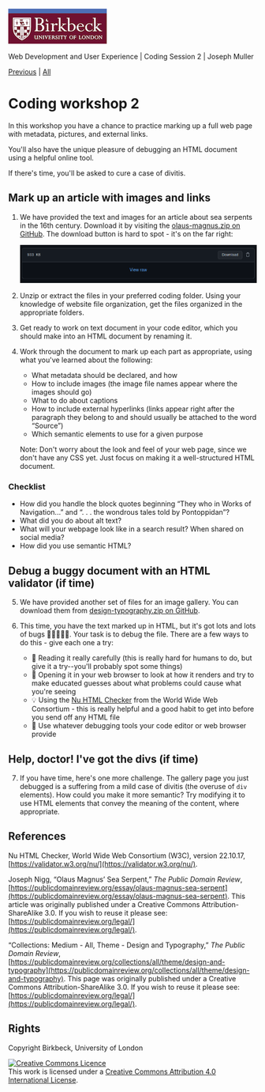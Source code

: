 ![Birkbeck, University of London](images/birkbeck-logo.jpg)

Web Development and User Experience | Coding Session 2 | Joseph Muller

[Previous](meaning-and-presentation-in-html.md) | [All](README.md)

# Coding workshop 2

In this workshop you have a chance to practice marking up a full web page with metadata, pictures, and external links.

You'll also have the unique pleasure of debugging an HTML document using a helpful online tool.

If there's time, you'll be asked to cure a case of divitis.

## Mark up an article with images and links

1. We have provided the text and images for an article about sea serpents in the 16th century. Download it by visiting the [olaus-magnus.zip on GitHub](workshop-files/workshop-2/olaus-magnus.zip). The download button is hard to spot - it's on the far right:

    ![The GitHub interface for a zip file with Download button](images/github-zip.png)

2. Unzip or extract the files in your preferred coding folder. Using your knowledge of website file organization, get the files organized in the appropriate folders.

3. Get ready to work on text document in your code editor, which you should make into an HTML document by renaming it.

4. Work through the document to mark up each part as appropriate, using what you've learned about the following:

    - What metadata should be declared, and how
    - How to include images (the image file names appear where the images should go)
    - What to do about captions
    - How to include external hyperlinks (links appear right after the paragraph they belong to and should usually be attached to the word “Source”)
    - Which semantic elements to use for a given purpose

    Note: Don't worry about the look and feel of your web page, since we don't have any CSS yet. Just focus on making it a well-structured HTML document.

### Checklist
- How did you handle the block quotes beginning “They who in Works of Navigation...” and “. . . the wondrous tales told by Pontoppidan”?
- What did you do about alt text?
- What will your webpage look like in a search result? When shared on social media?
- How did you use semantic HTML?

## Debug a buggy document with an HTML validator (if time)
5. We have provided another set of files for an image gallery. You can download them from [design-typography.zip on GitHub](workshop-files/workshop-2/design-typography.zip).

6. This time, you have the text marked up in HTML, but it's got lots and lots of bugs :bug::bug::bug::bug::bug:. Your task is to debug the file. There are a few ways to do this - give each one a try:

    - :book: Reading it really carefully (this is really hard for humans to do, but give it a try--you'll probably spot some things)
    - :eyes: Opening it in your web browser to look at how it renders and try to make educated guesses about what problems could cause what you're seeing
    - :bulb: Using the [Nu HTML Checker](https://validator.w3.org/nu/) from the World Wide Web Consortium - this is really helpful and a good habit to get into before you send off any HTML file
    - :wrench: Use whatever debugging tools your code editor or web browser provide

## Help, doctor! I've got the divs (if time)
7. If you have time, here's one more challenge. The gallery page you just debugged is a suffering from a mild case of divitis (the overuse of `div` elements). How could you make it more semantic? Try modifying it to use HTML elements that convey the meaning of the content, where appropriate.

<!--
Hints:
- Use a main element to differentiate the main gallery from the header
- Use a ul instead of a set of divs for the images
- Use a figure and figcaption for each image and caption
-->

## References
Nu HTML Checker, World Wide Web Consortium (W3C), version 22.10.17, [https://validator.w3.org/nu/](https://validator.w3.org/nu/).

Joseph Nigg, “Olaus Magnus’ Sea Serpent,” _The Public Domain Review_, [https://publicdomainreview.org/essay/olaus-magnus-sea-serpent](https://publicdomainreview.org/essay/olaus-magnus-sea-serpent). This article was originally published under a Creative Commons Attribution-ShareAlike 3.0. If you wish to reuse it please see: [https://publicdomainreview.org/legal/](https://publicdomainreview.org/legal/).

“Collections: Medium - All, Theme - Design and Typography,” _The Public Domain Review_, [https://publicdomainreview.org/collections/all/theme/design-and-typography](https://publicdomainreview.org/collections/all/theme/design-and-typography). This page was originally published under a Creative Commons Attribution-ShareAlike 3.0. If you wish to reuse it please see: [https://publicdomainreview.org/legal/](https://publicdomainreview.org/legal/).

## Rights
Copyright Birkbeck, University of London

<a rel="license" href="http://creativecommons.org/licenses/by/4.0/"><img alt="Creative Commons Licence" src="https://i.creativecommons.org/l/by/4.0/88x31.png" /></a><br />This work is licensed under a <a rel="license" href="http://creativecommons.org/licenses/by/4.0/">Creative Commons Attribution 4.0 International License</a>.
